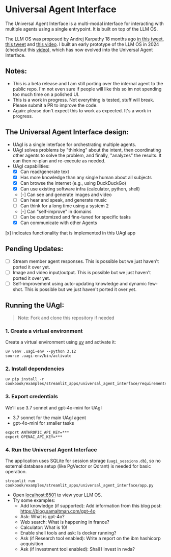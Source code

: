 # Universal Agent Interface

The Universal Agent Interface is a multi-modal interface for interacting with multiple agents using a single entrypoint. It is built on top of the LLM OS.

The LLM OS was proposed by Andrej Karpathy 18 months ago [in this tweet](https://twitter.com/karpathy/status/1723140519554105733), [this tweet](https://twitter.com/karpathy/status/1707437820045062561) and [this video](https://youtu.be/zjkBMFhNj_g?t=2535). I built an early prototype of the LLM OS in 2024 (checkout this [video](https://x.com/ashpreetbedi/status/1790109321939829139)), which has now evolved into the Universal Agent Interface.

## Notes:
- This is a beta release and I am still porting over the internal agent to the public repo. I'm not even sure if people will like this so im not spending too much time on a polished UI.
- This is a work in progress. Not everything is tested, stuff will break. Please submit a PR to improve the code.
- Again: please don't expect this to work as expected. It's a work in progress.

## The Universal Agent Interface design:

- UAgI is a single interface for orchestrating multiple agents.
- UAgI solves problems by "thinking" about the intent, then coordinating other agents to solve the problem, and finally, "analyzes" the results. It can then re-plan and re-execute as needed.
- UAgI capabilities:
  - [x] Can read/generate text
  - [x] Has more knowledge than any single human about all subjects
  - [x] Can browse the internet (e.g., using DuckDuckGo)
  - [x] Can use existing software infra (calculator, python, shell)
  - [-] Can see and generate images and video
  - [ ] Can hear and speak, and generate music
  - [ ] Can think for a long time using a system 2
  - [-] Can "self-improve" in domains
  - [ ] Can be customized and fine-tuned for specific tasks
  - [x] Can communicate with other Agents

[x] indicates functionality that is implemented in this UAgI app

## Pending Updates:

- [ ] Stream member agent responses. This is possible but we just haven't ported it over yet.
- [ ] Image and video input/output. This is possible but we just haven't ported it over yet.
- [ ] Self-improvement using auto-updating knowledge and dynamic few-shot. This is possible but we just haven't ported it over yet.

## Running the UAgI:

> Note: Fork and clone this repository if needed

### 1. Create a virtual environment

Create a virtual environment using [uv](https://docs.astral.sh/uv/getting-started/installation/) and activate it:

```shell
uv venv .uagi-env --python 3.12
source .uagi-env/bin/activate
```

### 2. Install dependencies

```shell
uv pip install -r cookbook/examples/streamlit_apps/universal_agent_interface/requirements.txt
```

### 3. Export credentials

We'll use 3.7 sonnet and gpt-4o-mini for UAgI
- 3.7 sonnet for the main UAgI agent
- gpt-4o-mini for smaller tasks

```shell
export ANTHROPIC_API_KEY=***
export OPENAI_API_KEY=***
```

### 4. Run the Universal Agent Interface

The application uses SQLite for session storage (`uagi_sessions.db`), so no external database setup (like PgVector or Qdrant) is needed for basic operation.

```shell
streamlit run cookbook/examples/streamlit_apps/universal_agent_interface/app.py
```

- Open [localhost:8501](http://localhost:8501) to view your LLM OS.
- Try some examples:
    - Add knowledge (if supported): Add information from this blog post: https://blog.samaltman.com/gpt-4o
    - Ask: What is gpt-4o?
    - Web search: What is happening in france?
    - Calculator: What is 10!
    - Enable shell tools and ask: Is docker running?
    - Ask (if Research tool enabled): Write a report on the ibm hashicorp acquisition
    - Ask (if Investment tool enabled): Shall I invest in nvda?